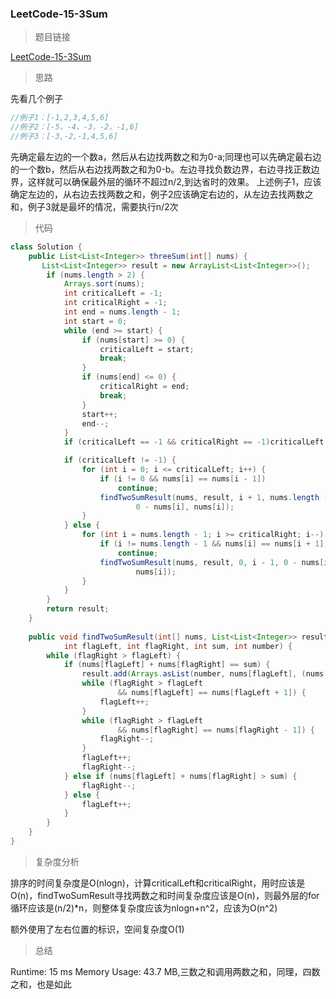 ### LeetCode-15-3Sum

> 题目链接

[LeetCode-15-3Sum](https://leetcode.com/problems/3sum/)

> 思路

先看几个例子

```java
//例子1：[-1,2,3,4,5,6]
//例子2：[-5，-4，-3，-2，-1,6]
//例子3：[-3,-2,-1,4,5,6]
```

先确定最左边的一个数a，然后从右边找两数之和为0-a;同理也可以先确定最右边的一个数b，然后从右边找两数之和为0-b。左边寻找负数边界，右边寻找正数边界，这样就可以确保最外层的循环不超过n/2,到达省时的效果。
上述例子1，应该确定左边的，从右边去找两数之和，例子2应该确定右边的，从左边去找两数之和，例子3就是最坏的情况，需要执行n/2次


> 代码

```java
class Solution {
    public List<List<Integer>> threeSum(int[] nums) {
       List<List<Integer>> result = new ArrayList<List<Integer>>();
		if (nums.length > 2) {
			Arrays.sort(nums);
			int criticalLeft = -1;
			int criticalRight = -1;
			int end = nums.length - 1;
			int start = 0;
			while (end >= start) {
				if (nums[start] >= 0) {
					criticalLeft = start;
					break;
				}
				if (nums[end] <= 0) {
					criticalRight = end;
					break;
				}
				start++;
				end--;
			}
            if (criticalLeft == -1 && criticalRight == -1)criticalLeft = start - 1;

			if (criticalLeft != -1) {
				for (int i = 0; i <= criticalLeft; i++) {
					if (i != 0 && nums[i] == nums[i - 1])
						continue;
					findTwoSumResult(nums, result, i + 1, nums.length - 1,
							0 - nums[i], nums[i]);
				}
			} else {
				for (int i = nums.length - 1; i >= criticalRight; i--) {
					if (i != nums.length - 1 && nums[i] == nums[i + 1])
						continue;
					findTwoSumResult(nums, result, 0, i - 1, 0 - nums[i],
							nums[i]);
				}
			}
		}
		return result;
    }
    
    public void findTwoSumResult(int[] nums, List<List<Integer>> result,
			int flagLeft, int flagRight, int sum, int number) {
		while (flagRight > flagLeft) {
			if (nums[flagLeft] + nums[flagRight] == sum) {
				result.add(Arrays.asList(number, nums[flagLeft], (nums[flagRight])));
				while (flagRight > flagLeft
						&& nums[flagLeft] == nums[flagLeft + 1]) {
					flagLeft++;
				}
				while (flagRight > flagLeft
						&& nums[flagRight] == nums[flagRight - 1]) {
					flagRight--;
				}
				flagLeft++;
				flagRight--;
			} else if (nums[flagLeft] + nums[flagRight] > sum) {
				flagRight--;
			} else {
				flagLeft++;
			}
		}
	}
}
```

> 复杂度分析

排序的时间复杂度是O(nlogn)，计算criticalLeft和criticalRight，用时应该是O(n)，findTwoSumResult寻找两数之和时间复杂度应该是O(n)，则最外层的for循环应该是(n/2)*n，则整体复杂度应该为nlogn+n^2，应该为O(n^2)

额外使用了左右位置的标识，空间复杂度O(1)

> 总结

Runtime: 15 ms Memory Usage: 43.7 MB,三数之和调用两数之和，同理，四数之和，也是如此
